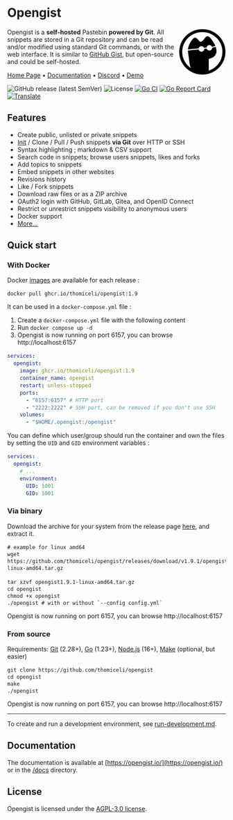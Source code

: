 # Opengist

<img height="108px" src="https://raw.githubusercontent.com/thomiceli/opengist/master/public/opengist.svg" alt="Opengist" align="right" />

Opengist is a **self-hosted** Pastebin **powered by Git**. All snippets are stored in a Git repository and can be
read and/or modified using standard Git commands, or with the web interface.
It is similar to [GitHub Gist](https://gist.github.com/), but open-source and could be self-hosted.

[Home Page](https://opengist.io) • [Documentation](https://opengist.io/docs) • [Discord](https://discord.gg/9Pm3X5scZT) • [Demo](https://demo.opengist.io)


![GitHub release (latest SemVer)](https://img.shields.io/github/v/release/thomiceli/opengist?sort=semver)
![License](https://img.shields.io/github/license/thomiceli/opengist?color=blue)
[![Go CI](https://github.com/thomiceli/opengist/actions/workflows/go.yml/badge.svg)](https://github.com/thomiceli/opengist/actions/workflows/go.yml)
[![Go Report Card](https://goreportcard.com/badge/github.com/thomiceli/opengist)](https://goreportcard.com/report/github.com/thomiceli/opengist)
[![Translate](https://tr.opengist.io/widget/_/svg-badge.svg)](https://tr.opengist.io/projects/_/opengist/)

## Features

* Create public, unlisted or private snippets
* [Init](/docs/usage/init-via-git.md) / Clone / Pull / Push snippets **via Git** over HTTP or SSH
* Syntax highlighting ; markdown & CSV support
* Search code in snippets; browse users snippets, likes and forks
* Add topics to snippets
* Embed snippets in other websites
* Revisions history
* Like / Fork snippets
* Download raw files or as a ZIP archive
* OAuth2 login with GitHub, GitLab, Gitea, and OpenID Connect
* Restrict or unrestrict snippets visibility to anonymous users
* Docker support
* [More...](/docs/introduction.md#features)

## Quick start

### With Docker

Docker [images](https://github.com/thomiceli/opengist/pkgs/container/opengist) are available for each release :

```shell
docker pull ghcr.io/thomiceli/opengist:1.9
```

It can be used in a `docker-compose.yml` file :

1. Create a `docker-compose.yml` file with the following content
2. Run `docker compose up -d`
3. Opengist is now running on port 6157, you can browse http://localhost:6157

```yml
services:
  opengist:
    image: ghcr.io/thomiceli/opengist:1.9
    container_name: opengist
    restart: unless-stopped
    ports:
      - "6157:6157" # HTTP port
      - "2222:2222" # SSH port, can be removed if you don't use SSH
    volumes:
      - "$HOME/.opengist:/opengist"
```

You can define which user/group should run the container and own the files by setting the `UID` and `GID` environment variables :

```yml
services:
  opengist:
    # ...
    environment:
      UID: 1001
      GID: 1001
```

### Via binary

Download the archive for your system from the release page [here](https://github.com/thomiceli/opengist/releases/latest), and extract it.

```shell
# example for linux amd64
wget https://github.com/thomiceli/opengist/releases/download/v1.9.1/opengist1.9.1-linux-amd64.tar.gz

tar xzvf opengist1.9.1-linux-amd64.tar.gz
cd opengist
chmod +x opengist
./opengist # with or without `--config config.yml`
```

Opengist is now running on port 6157, you can browse http://localhost:6157

### From source

Requirements: [Git](https://git-scm.com/downloads) (2.28+), [Go](https://go.dev/doc/install) (1.23+), [Node.js](https://nodejs.org/en/download/) (16+), [Make](https://linux.die.net/man/1/make) (optional, but easier)

```shell
git clone https://github.com/thomiceli/opengist
cd opengist
make
./opengist
```

Opengist is now running on port 6157, you can browse http://localhost:6157

---

To create and run a development environment, see [run-development.md](/docs/contributing/development.md).

## Documentation

The documentation is available at [https://opengist.io/](https://opengist.io/) or in the [/docs](/docs) directory.


## License

Opengist is licensed under the [AGPL-3.0 license](/LICENSE).

